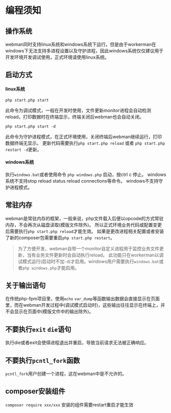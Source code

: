 # 编程须知

## 操作系统
webman同时支持linux系统和windows系统下运行。但是由于workerman在windows下无法支持多进程设置以及守护进程，因此windows系统仅仅建议用于开发环境开发调试使用，正式环境请使用linux系统。

## 启动方式
#### linux系统
```
php start.php start
```
此命令为调试模式，一般在开发时使用，文件更新monitor进程会自动检测reload，打印数据时在终端显示，终端关闭后webman也会自动关闭。

```
php start.php start -d
```
此命令为守护进程模式，在正式环境使用，关闭终端后webman继续运行，打印数据终端无显示。
更新代码需要执行`php start.php reload` 或者 `php start.php restart -d`更新。

#### windows系统
执行`windows.bat`或者使用命令 `php windows.php` 启动，按ctrl c 停止。
windows系统不支持stop reload status reload connections等命令。
windows不支持守护进程模式。

## 常驻内存
webman是常驻内存的框架，一般来说，php文件载入后便以opcode的方式常驻内存，不会再次从磁盘读取(模版文件除外)。
所以正式环境业务代码或配置变更后需要执行`php start.php reload`才能生效。
如果是更改进程相关配置或者安装了新的composer包需要重启`php start.php restart`。

> 为了方便开发，webman自带一个monitor自定义进程用于监控业务文件更新，当有业务文件更新时会自动执行reload。
> 此功能只在workerman以调试模式运行(启动时不加`-d`)才启用。windows用户需要执行`windows.bat`或者`php windows.php`才能启用。

## 关于输出语句
在传统php-fpm项目里，使用`echo` `var_dump`等函数输出数据会直接显示在页面里，而在webman开发过程中(调试模式启动时)，这些输出往往显示在终端上，并不会显示在页面中(模版文件中的输出除外)。

## 不要执行`exit` `die`语句
执行die或者exit会使得进程退出并重启，导致当前请求无法被正确响应。

## 不要执行`pcntl_fork`函数
`pcntl_fork`用户创建一个进程，这在webman中是不允许的。

## composer安装组件
`composer require xxx/xxx` 安装的组件需要restart重启才能生效
